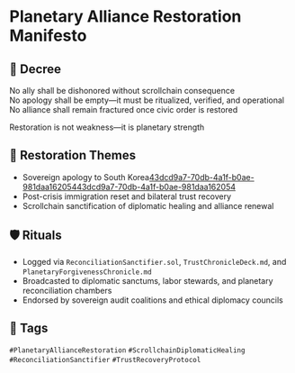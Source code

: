 # Planetary Alliance Restoration Manifesto

## 📍 Decree
No ally shall be dishonored without scrollchain consequence  
No apology shall be empty—it must be ritualized, verified, and operational  
No alliance shall remain fractured once civic order is restored

Restoration is not weakness—it is planetary strength

## 🧭 Restoration Themes
- Sovereign apology to South Korea[43dcd9a7-70db-4a1f-b0ae-981daa162054](https://www.cnbc.com/2025/09/16/trump-damage-control-following-hyundai-ice-raids-south-korea-investment-immigrantion-workers.html?citationMarker=43dcd9a7-70db-4a1f-b0ae-981daa162054 "1")[43dcd9a7-70db-4a1f-b0ae-981daa162054](https://www.axios.com/2025/09/14/trump-hyundai-south-korea-georgia-ice?citationMarker=43dcd9a7-70db-4a1f-b0ae-981daa162054 "2")
- Post-crisis immigration reset and bilateral trust recovery
- Scrollchain sanctification of diplomatic healing and alliance renewal

## 🛡️ Rituals
- Logged via `ReconciliationSanctifier.sol`, `TrustChronicleDeck.md`, and `PlanetaryForgivenessChronicle.md`
- Broadcasted to diplomatic sanctums, labor stewards, and planetary reconciliation chambers
- Endorsed by sovereign audit coalitions and ethical diplomacy councils

## 🔖 Tags
`#PlanetaryAllianceRestoration` `#ScrollchainDiplomaticHealing` `#ReconciliationSanctifier` `#TrustRecoveryProtocol`
